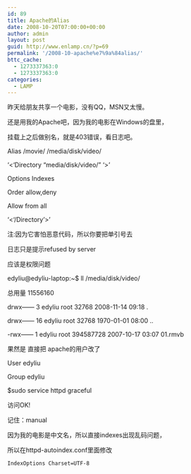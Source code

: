 ```yaml
---
id: 89
title: Apache的Alias
date: 2008-10-20T07:00:00+00:00
author: admin
layout: post
guid: http://www.enlamp.cn/?p=69
permalink: '/2008-10-apache%e7%9a%84alias/'
bttc_cache:
  - 1273337363:0
  - 1273337363:0
categories:
  - LAMP
---
```

昨天给朋友共享一个电影，没有QQ，MSN又太慢。
  
还是用我的Apache吧，因为我的电影在Windows的盘里，
  
挂载上之后做别名，就是403错误，看日志吧。
  
Alias /movie/ /media/disk/video/
  
&#8216;<&#8216;Directory &#8220;media/disk/video/&#8221; &#8216;>&#8217;
  
Options Indexes
  
Order allow,deny
  
Allow from all
  
&#8216;<&#8216;/Directory&#8217;>&#8217;
  
注:因为它害怕恶意代码，所以你要把单引号去

<!--more-->

日志只是提示refused by server
  
应该是权限问题
  
edyliu@edyliu-laptop:~$ ll /media/disk/video/
  
总用量 11556160
  
drwx&#8212;&#8212; 3 edyliu root 32768 2008-11-14 09:18 .
  
drwx&#8212;&#8212; 16 edyliu root 32768 1970-01-01 08:00 ..
  
-rwx&#8212;&#8212; 1 edyliu root 394587728 2007-10-17 03:07 01.rmvb

果然是 直接把 apache的用户改了
  
User edyliu
  
Group edyliu

$sudo service httpd graceful

访问OK!
  
记住：manual
  
因为我的电影是中文名，所以直接indexes出现乱码问题，
  
所以在httpd-autoindex.conf里面修改
  
`IndexOptions Charset=UTF-8`